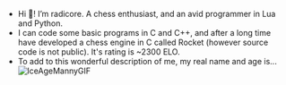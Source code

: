 - Hi 🎉! I’m radicore. A chess enthusiast, and an avid programmer in Lua and Python.
- I can code some basic programs in C and C++, and after a long time have developed a chess engine in C called Rocket (however source code is not public). It's rating is ~2300 ELO.
- To add to this wonderful description of me, my real name and age is...
![IceAgeMannyGIF](https://github.com/radicore/radicore/assets/86078764/926d857c-f892-4d61-8c84-0a7941bb99bc)

<!---
radicore/radicore is a ✨ special ✨ repository because its `README.md` (this file) appears on your GitHub profile.
You can click the Preview link to take a look at your changes.
--->
